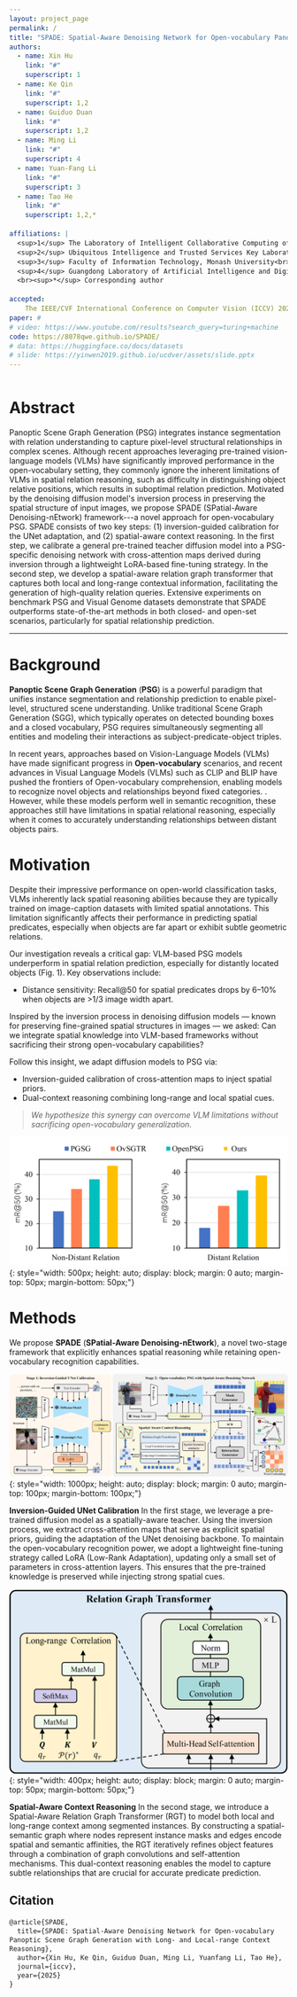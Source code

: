 ```yaml
---
layout: project_page
permalink: /
title: "SPADE: Spatial-Aware Denoising Network for Open-vocabulary Panoptic Scene Graph Generation with Long- and Local-range Context Reasoning"
authors:
  - name: Xin Hu
    link: "#"
    superscript: 1
  - name: Ke Qin
    link: "#"
    superscript: 1,2
  - name: Guiduo Duan
    link: "#"
    superscript: 1,2
  - name: Ming Li
    link: "#"
    superscript: 4
  - name: Yuan-Fang Li
    link: "#"
    superscript: 3
  - name: Tao He
    link: "#"
    superscript: 1,2,*

affiliations: |
  <sup>1</sup> The Laboratory of Intelligent Collaborative Computing of UESTC<br>
  <sup>2</sup> Ubiquitous Intelligence and Trusted Services Key Laboratory of Sichuan Province<br>
  <sup>3</sup> Faculty of Information Technology, Monash University<br>
  <sup>4</sup> Guangdong Laboratory of Artificial Intelligence and Digital Economy (SZ)
  <br><sup>*</sup> Corresponding author

accepted:
    The IEEE/CVF International Conference on Computer Vision (ICCV) 2025
paper: #
# video: https://www.youtube.com/results?search_query=turing+machine
code: https://8078qwe.github.io/SPADE/
# data: https://huggingface.co/docs/datasets
# slide: https://yinwen2019.github.io/ucdver/assets/slide.pptx
---
```


<!-- Using HTML to center the abstract -->
<div class="columns is-centered has-text-centered">
    <div class="column is-four-fifths">
        <h1>Abstract</h1>
        <div class="content has-text-justified">
        Panoptic Scene Graph Generation (PSG) integrates instance segmentation with relation understanding to capture pixel-level structural relationships in complex scenes. Although recent approaches leveraging pre-trained vision-language models (VLMs) have significantly improved performance in the open-vocabulary setting, they commonly ignore the inherent limitations of VLMs in spatial relation reasoning, such as difficulty in distinguishing object relative positions,  which results in suboptimal relation prediction. Motivated by the denoising diffusion model's inversion process in preserving the spatial structure of input images, we propose SPADE (SPatial-Aware Denoising-nEtwork) framework---a novel approach for open-vocabulary PSG. SPADE consists of two key steps: (1) inversion-guided calibration for the UNet adaptation, and (2) spatial-aware context reasoning. In the first step, we calibrate a general pre-trained teacher diffusion model into a PSG-specific denoising network with cross-attention maps derived during inversion through a lightweight LoRA-based fine-tuning strategy. In the second step, we develop a spatial-aware relation graph transformer that captures both local and long-range contextual information, facilitating the generation of high-quality relation queries. Extensive experiments on benchmark PSG and Visual Genome datasets demonstrate that SPADE outperforms state-of-the-art methods in both closed- and open-set scenarios, particularly for spatial relationship prediction.
        </div>
    </div>
</div>

---


# Background
**Panoptic Scene Graph Generation** (**PSG**) is a powerful paradigm that unifies instance segmentation and relationship prediction to enable pixel-level, structured scene understanding. Unlike traditional Scene Graph Generation (SGG), which typically operates on detected bounding boxes and a closed vocabulary, PSG requires simultaneously segmenting all entities and modeling their interactions as subject-predicate-object triples.

In recent years, approaches based on Vision-Language Models (VLMs) have made significant progress in **Open-vocabulary** scenarios, and recent advances in Visual Language Models (VLMs) such as CLIP and BLIP have pushed the frontiers of Open-vocabulary comprehension, enabling models to recognize novel objects and relationships beyond fixed categories. . However, while these models perform well in semantic recognition, these approaches still have limitations in spatial relational reasoning, especially when it comes to accurately understanding relationships between distant objects pairs.

# Motivation
Despite their impressive performance on open-world classification tasks, VLMs inherently lack spatial reasoning abilities because they are typically trained on image-caption datasets with limited spatial annotations. This limitation significantly affects their performance in predicting spatial predicates, especially when objects are far apart or exhibit subtle geometric relations.

Our investigation reveals a critical gap: ​​VLM-based PSG models underperform in spatial relation prediction​​, especially for distantly located objects (Fig. 1). Key observations include:

- ​​​​Distance sensitivity​​: Recall@50 for spatial predicates drops by 6–10% when objects are >1/3 image width apart.

Inspired by the inversion process in denoising diffusion models — known for preserving fine-grained spatial structures in images — we asked: Can we integrate spatial knowledge into VLM-based frameworks without sacrificing their strong open-vocabulary capabilities?

Follow this insight, we adapt diffusion models to PSG via:
- ​​Inversion-guided calibration​​ of cross-attention maps to inject spatial priors.
- ​​Dual-context reasoning​​ combining long-range and local spatial cues.
> *We hypothesize this synergy can overcome VLM limitations without sacrificing open-vocabulary generalization.*


![motivation](/image/intro.png){: style="width: 500px; height: auto; display: block; margin: 0 auto; margin-top: 50px; margin-bottom: 50px;"}


# Methods
We propose **SPADE** (**SPatial-Aware Denoising-nEtwork**), a novel two-stage framework that explicitly enhances spatial reasoning while retaining open-vocabulary recognition capabilities.

![framework](/image/model.png){: style="width: 1000px; height: auto; display: block; margin: 0 auto; margin-top: 100px; margin-bottom: 100px;"}


**Inversion-Guided UNet Calibration**
In the first stage, we leverage a pre-trained diffusion model as a spatially-aware teacher.  Using the inversion process, we extract cross-attention maps that serve as explicit spatial priors, guiding the adaptation of the UNet denoising backbone.  To maintain the open-vocabulary recognition power, we adopt a lightweight fine-tuning strategy called LoRA (Low-Rank Adaptation), updating only a small set of parameters in cross-attention layers.  This ensures that the pre-trained knowledge is preserved while injecting strong spatial cues.

![gte](/image/GTE.png){: style="width: 400px; height: auto; display: block; margin: 0 auto; margin-top: 50px; margin-bottom: 50px;"}

**Spatial-Aware Context Reasoning**
In the second stage, we introduce a Spatial-Aware Relation Graph Transformer (RGT) to model both local and long-range context among segmented instances.  By constructing a spatial-semantic graph where nodes represent instance masks and edges encode spatial and semantic affinities, the RGT iteratively refines object features through a combination of graph convolutions and self-attention mechanisms.  This dual-context reasoning enables the model to capture subtle relationships that are crucial for accurate predicate prediction.








## Citation
```
@article{SPADE,
  title={SPADE: Spatial-Aware Denoising Network for Open-vocabulary Panoptic Scene Graph Generation with Long- and Local-range Context Reasoning},
  author={Xin Hu, Ke Qin, Guiduo Duan, Ming Li, Yuanfang Li, Tao He},
  journal={iccv},
  year={2025}
}
```
